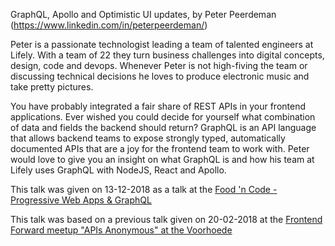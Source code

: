 GraphQL, Apollo and Optimistic UI updates, by Peter Peerdeman (https://www.linkedin.com/in/peterpeerdeman/)

Peter is a passionate technologist leading a team of talented engineers at Lifely. With a team of 22 they turn business challenges into digital concepts, design, code and devops. Whenever Peter is not high-fiving the team or discussing technical decisions he loves to produce electronic music and take pretty pictures.

You have probably integrated a fair share of REST APIs in your frontend applications. Ever wished you could decide for yourself what combination of data and fields the backend should return? GraphQL is an API language that allows backend teams to expose strongly typed, automatically documented APIs that are a joy for the frontend team to work with. Peter would love to give you an insight on what GraphQL is and how his team at Lifely uses GraphQL with NodeJS, React and Apollo.

This talk was given on 13-12-2018 as a talk at the [Food 'n Code - Progressive Web Apps & GraphQL](https://www.meetup.com/Food-n-Code/events/256265403/)

This talk was based on a previous talk given on 20-02-2018 at the [Frontend Forward meetup "APIs Anonymous" at the Voorhoede](https://www.meetup.com/Front-end-Forward/events/242532650/)
